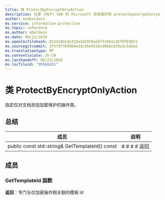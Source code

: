 ```yaml
---
title: 类 ProtectByEncryptOnlyAction
description: 记录 (MIP) SDK 的 Microsoft 信息保护的 protectbyencryptonlyaction：：未定义的类。
author: msmbaldwin
ms.service: information-protection
ms.topic: reference
ms.author: mbaldwin
ms.date: 09/21/2020
ms.openlocfilehash: 81341891de323e1d29f8a26ff24b1c3bf07b3821
ms.sourcegitcommit: 3f5f9f7695b9ed3c45e9230cd8b8cb39a1c5a5ed
ms.translationtype: MT
ms.contentlocale: zh-CN
ms.lasthandoff: 09/23/2020
ms.locfileid: "95565281"
---
```

# <a name="class-protectbyencryptonlyaction"></a>类 ProtectByEncryptOnlyAction 
指定仅对文档添加加密保护的操作类。
  
## <a name="summary"></a>总结
 成员                        | 说明                                
--------------------------------|---------------------------------------------
public const std::string& GetTemplateId() const  |  # # # # 返回
  
## <a name="members"></a>成员
  
### <a name="gettemplateid-function"></a>GetTemplateId 函数

  
**返回**：专门与仅加密操作相关联的模板 Id